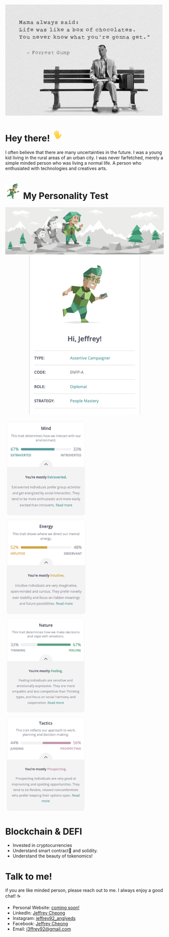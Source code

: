 
![banner](assets/forrestgump.jpeg)

# Hey there! <img src='assets/wave.gif' height="40" width="40">
I often believe that there are many uncertainties in the future. I was a young kid living in the rural areas of an urban city. I was never farfetched, merely a simple minded person who was living a normal life. A person who enthusiated with technologies and creatives arts. 

# <img src='assets/personality.png' height="50" width="50"> My Personality Test 
<img src='assets/campaigner.svg'>

<div style="display: flex; justify-content: center">
    <img src='assets/full.png'>
</div>
</br>
<div stlye="display: flex;justify-content: center">
    <img src="assets/1.png" width="250" height="300" style="padding: 5px">
    <img src="assets/2.png" width="250" height="300" style="padding: 5px">
    <img src="assets/3.png" width="250" height="300" style="padding: 5px">
    <img src="assets/4.png" width="250" height="300" style="padding: 5px">
</div>

# Blockchain & DEFI
- Invested in cryptocurrencies
- Understand smart contract📘  and solidity.
- Understand the beauty of tokenomics! 

# Talk to me!
if you are like minded person, please reach out to me. I always enjoy a good chat! ☕

* Personal Website: [coming soon!][1]
* LinkedIn: [Jeffrey Cheong][2]
* Instagram: [jeffrey92_anglyeds][3]
* Facebook: [Jeffrey Cheong][4]
* Email: <a href="mailto:j3ffrey92@gmail.com">j3ffrey92@gmail.com</a>

[1]: https://www.jeffreycheong.com
[2]: https://www.linkedin.com/in/jeffrey-cheong-6289507b
[3]: https://www.instagram.com/jeffrey92_anglyed
[4]: https://www.facebook.com/anglyed